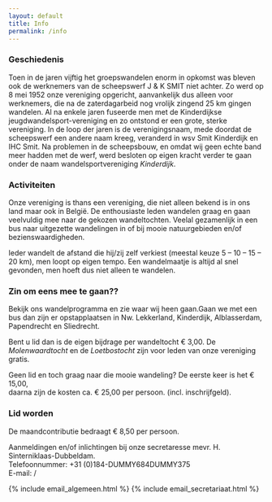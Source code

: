 ```yaml
---
layout: default
title: Info
permalink: /info
---
```

### Geschiedenis
Toen in de jaren vijftig het groepswandelen enorm in opkomst was bleven ook de werknemers van de scheepswerf J & K SMIT niet achter. Zo werd op 8 mei 1952 onze vereniging opgericht, aanvankelijk dus alleen voor werknemers, die na de zaterdagarbeid nog vrolijk zingend 25 km gingen wandelen. Al na enkele jaren fuseerde men met de Kinderdijkse jeugdwandelsport-vereniging en zo ontstond er een grote, sterke vereniging. In de loop der jaren is de verenigingsnaam, mede doordat de scheepswerf een andere naam kreeg, veranderd in wsv Smit Kinderdijk en IHC Smit. Na problemen in de scheepsbouw, en omdat wij geen echte band meer hadden met de werf, werd besloten op eigen kracht verder te gaan onder de naam wandelsportvereniging *Kinderdijk*.


### Activiteiten
Onze vereniging is thans een vereniging, die niet alleen bekend is in ons land maar ook in Belgi&euml;. De enthousiaste leden wandelen graag en gaan veelvuldig mee naar de gekozen wandeltochten. Veelal gezamenlijk in een bus naar uitgezette wandelingen in of bij mooie natuurgebieden en/of bezienswaardigheden.

Ieder wandelt de afstand die hij/zij zelf verkiest (meestal keuze 5 – 10 – 15 – 20 km), men loopt op eigen tempo. Een wandelmaatje is altijd al snel gevonden, men hoeft dus niet alleen te wandelen.

### Zin om eens mee te gaan??
Bekijk ons wandelprogramma en zie waar wij heen gaan.Gaan we met een bus dan zijn er opstapplaatsen in Nw. Lekkerland, Kinderdijk, Alblasserdam, Papendrecht en Sliedrecht.

Bent u lid dan is de eigen bijdrage per wandeltocht &euro; 3,00. De *Molenwaardtocht* en de *Loetbostocht* zijn voor leden van onze vereniging gratis.

Geen lid en toch graag naar die mooie wandeling? De eerste keer is het &euro; 15,00,  
daarna zijn de kosten ca. &euro; 25,00 per persoon. (incl. inschrijfgeld).

### Lid worden
De maandcontributie bedraagt &euro; 8,50 per persoon.

Aanmeldingen en/of inlichtingen bij onze secretaresse mevr. H. Sinterniklaas-Dubbeldam.  
Telefoonnummer: +31 (0)184-<span id="dummy">DUMMY</span>684<span id="dummy">DUMMY</span>375  
E-mail: <span id="mail-algemeen"></span> / <span id="mail-secretariaat"></span>

{% include email_algemeen.html %}
{% include email_secretariaat.html %}

